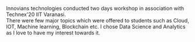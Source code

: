 Innovians technologies conducted two days workshop in association with Technex'20 IIT Varanasi.  
There were few major topics which were offered to students such as Cloud, IOT, Machine learning, Blockchain etc.
I chose Data Science and Analytics as I love to have my interest towards it.
